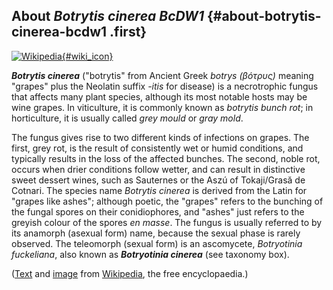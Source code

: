About *Botrytis cinerea BcDW1* {#about-botrytis-cinerea-bcdw1 .first}
------------------------------

[![Wikipedia](/img/wikipedia_logo_v2_en.png){#wiki_icon}](http://en.wikipedia.org/wiki/Botrytis_cinerea)

***Botrytis cinerea*** (\"botrytis\" from Ancient Greek *botrys
(βότρυς)* meaning \"grapes\" plus the Neolatin suffix *-itis* for
disease) is a necrotrophic fungus that affects many plant species,
although its most notable hosts may be wine grapes. In viticulture, it
is commonly known as *botrytis bunch rot*; in horticulture, it is
usually called *grey mould* or *gray mold*.

The fungus gives rise to two different kinds of infections on grapes.
The first, grey rot, is the result of consistently wet or humid
conditions, and typically results in the loss of the affected bunches.
The second, noble rot, occurs when drier conditions follow wetter, and
can result in distinctive sweet dessert wines, such as Sauternes or the
Aszú of Tokaji/Grasă de Cotnari. The species name *Botrytis cinerea* is
derived from the Latin for \"grapes like ashes\"; although poetic, the
\"grapes\" refers to the bunching of the fungal spores on their
conidiophores, and \"ashes\" just refers to the greyish colour of the
spores *en masse*. The fungus is usually referred to by its anamorph
(asexual form) name, because the sexual phase is rarely observed. The
teleomorph (sexual form) is an ascomycete, *Botryotinia fuckeliana*,
also known as ***Botryotinia cinerea*** (see taxonomy box).

([Text](http://en.wikipedia.org/wiki/Botrytis_cinerea) and
[image](https://commons.wikimedia.org/wiki/File:Aardbei_Lambada_vruchtrot_Botrytis_cinerea.jpg)
from [Wikipedia](http://en.wikipedia.org/), the free encyclopaedia.)
